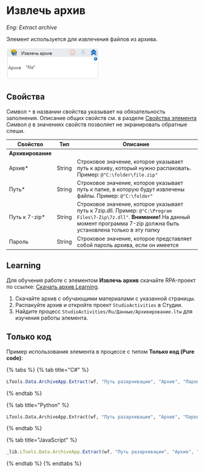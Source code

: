 # Извлечь архив

*Eng: Extract archive*

Элемент используется для извлечения файлов из архива. 

![](../../../../resources/activities/basic/data/arch/image-298.png)


## Свойства

Символ `*` в названии свойства указывает на обязательность заполнения. Описание общих свойств см. в разделе [Свойства элемента](https://docs.primo-rpa.ru/primo-rpa/primo-studio/process/elements#svoistva-elementa)
Символ `@` в значениях свойств позволяет не экранировать обратные слеши.

| Свойство       | Тип    | Описание                                              |
| -------------- | ------ | ----------------------------------------------------- |
| **Архивирование** | | | 
| Архив\*        | String | Cтроковое значение, которое указывает путь к архиву, который нужно распаковать. Пример: `@"C:\folder\file.zip"` |
| Путь\*         | String | Cтроковое значение, которое указывает путь к папке, в которую будут извлечены файлы. Пример: `@"C:\folder"`     |
| Путь к 7-zip\* | String | Строковое значение, которое указывает путь к 7zip.dll. Пример: `@"C:\Program Files\7-Zip\7z.dll"`. **Внимание!** На данный момент программа 7-zip должна быть установлена только в эту папку |
| Пароль         | String | Cтроковое значение, которое представляет собой пароль архива, если он имеется             |


##  Learning

Для обучения работе с элементом **Извлечь архив** скачайте RPA-проект по ссылке: [Скачать архив Learning](https://github.com/PrimoRPA/Learning/archive/refs/heads/master.zip).

1. Скачайте архив с обучающими материалами с указанной страницы.
2. Распакуйте архив и откройте проект `StudioActivities` в Студии.
3. Найдите процесс `StudioActivities/Ru/Данные/Архивирование.ltw` для изучения работы элемента.

## Только код
Пример использования элемента в процессе с типом **Только код (Pure code)**:

{% tabs %}
{% tab title="C#" %}
```csharp
LTools.Data.ArchiveApp.Extract(wf, "Путь разархивации", "Архив", "Пароль", "Genm r 7-zip");
```
{% endtab %}

{% tab title="Python" %}
```python
LTools.Data.ArchiveApp.Extract(wf, "Путь разархивации", "Архив", "Пароль", "Genm r 7-zip")
```
{% endtab %}

{% tab title="JavaScript" %}
```javascript
_lib.LTools.Data.ArchiveApp.Extract(wf, "Путь разархивации", "Архив", "Пароль", "Genm r 7-zip");
```
{% endtab %}
{% endtabs %}
